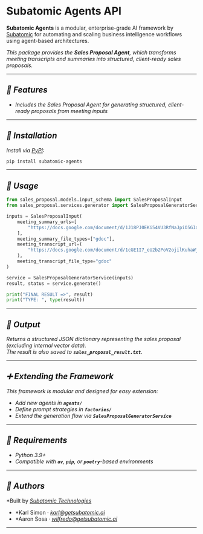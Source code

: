 # Subatomic Agents API 

**Subatomic Agents** is a modular, enterprise-grade AI framework by [Subatomic](https://www.getsubatomic.ai) for automating and scaling business intelligence workflows using agent-based architectures.

*This package provides the **Sales Proposal Agent**, which transforms meeting transcripts and summaries into structured, client-ready sales proposals.*

---

## *🚀 Features*

- *Includes the Sales Proposal Agent for generating structured, client-ready proposals from meeting inputs*

---

## *📆 Installation*

*Install via *[*PyPI*](https://pypi.org/project/subatomic-agents/)*:*

```bash
pip install subatomic-agents
```

---

## *🧠 Usage*

```python
from sales_proposal.models.input_schema import SalesProposalInput
from sales_proposal.services.generator import SalesProposalGeneratorService

inputs = SalesProposalInput(
    meeting_summary_urls=[
        "https://docs.google.com/document/d/1J18PJ0EKi54VU3RfNaJpiO5GIaQ-6maf/edit"
    ],
    meeting_summary_file_types=["gdoc"],
    meeting_transcript_url=(
        "https://docs.google.com/document/d/1cGE1I7_eU2b2PoV2ojilKuhaWj5FpnHu/edit"
    ),
    meeting_transcript_file_type="gdoc"
)

service = SalesProposalGeneratorService(inputs)
result, status = service.generate()

print("FINAL RESULT =>", result)
print("TYPE: ", type(result))
```

---

## *📂 Output*

*Returns a structured JSON dictionary representing the sales proposal (excluding internal vector data).*\
*The result is also saved to **`sales_proposal_result.txt`**.*

---

## *➕ Extending the Framework*

*This framework is modular and designed for easy extension:*

- *Add new agents in **`agents/`***
- *Define prompt strategies in **`factories/`***
- *Extend the generation flow via **`SalesProposalGeneratorService`***

---

## *🧪 Requirements*

- *Python 3.9+*
- *Compatible with **`uv`**, **`pip`**, or **`poetry`**-based environments*

---

## *👥 Authors*

*Built by *[*Subatomic Technologies*](https://www.getsubatomic.ai)*

- *Karl Simon · *[*karl@getsubatomic.ai*](mailto:karl@getsubatomic.ai)*
- *Aaron Sosa · *[*wilfredo@getsubatomic.ai*](mailto:wilfredo@getsubatomic.ai)*

---